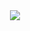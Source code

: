<div align="center">
  <img src="https://media.giphy.com/media/v1.Y2lkPTc5MGI3NjExOTliZjI3NGMyZDA5YTY1OWM2ZjhlYjVhZTc0ZDUxZDFmNmNmZjE2NyZjdD1n/ihcSdXifXvyyxOq9Tw/giphy.gif"/>
</div>
